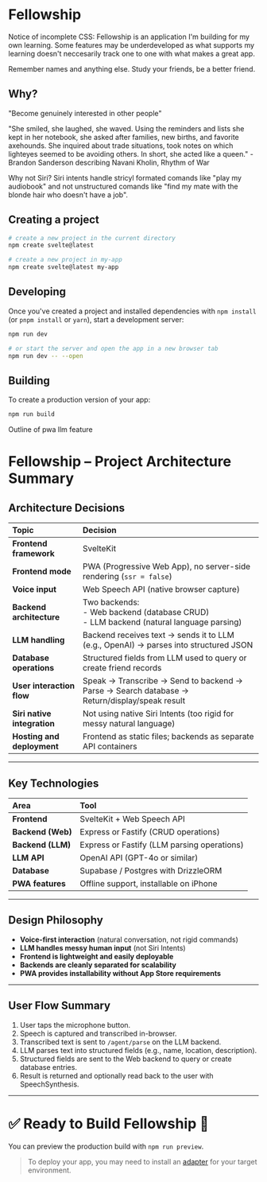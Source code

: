 # Fellowship

Notice of incomplete CSS: Fellowship is an application I'm building for my own learning. Some features may be underdeveloped as what supports my learning doesn't neccesarily track one to one with what makes a great app.

Remember names and anything else. Study your friends, be a better friend.

## Why?
"Become genuinely interested in other people"

"She smiled, she laughed, she waved. Using the reminders and lists she kept in her notebook, she asked after families, new births, and favorite axehounds. She inquired about trade situations, took notes on which lighteyes seemed to be avoiding others. In short, she acted like a queen." - Brandon Sanderson describing Navani Kholin, Rhythm of War

Why not Siri?
Siri intents handle stricyl formated comands like "play my audiobook" and not unstructured comands like "find my mate with the blonde hair who doesn't have a job".

## Creating a project

```bash
# create a new project in the current directory
npm create svelte@latest

# create a new project in my-app
npm create svelte@latest my-app
```

## Developing

Once you've created a project and installed dependencies with `npm install` (or `pnpm install` or `yarn`), start a development server:

```bash
npm run dev

# or start the server and open the app in a new browser tab
npm run dev -- --open
```

## Building

To create a production version of your app:

```bash
npm run build
```

Outline of pwa llm feature

# Fellowship – Project Architecture Summary

## Architecture Decisions

| Topic | Decision |
|:------|:---------|
| **Frontend framework** | SvelteKit |
| **Frontend mode** | PWA (Progressive Web App), no server-side rendering (`ssr = false`) |
| **Voice input** | Web Speech API (native browser capture) |
| **Backend architecture** | Two backends:<br>- Web backend (database CRUD)<br>- LLM backend (natural language parsing) |
| **LLM handling** | Backend receives text → sends it to LLM (e.g., OpenAI) → parses into structured JSON |
| **Database operations** | Structured fields from LLM used to query or create friend records |
| **User interaction flow** | Speak → Transcribe → Send to backend → Parse → Search database → Return/display/speak result |
| **Siri native integration** | Not using native Siri Intents (too rigid for messy natural language) |
| **Hosting and deployment** | Frontend as static files; backends as separate API containers |

---

## Key Technologies

| Area | Tool |
|:-----|:----|
| **Frontend** | SvelteKit + Web Speech API |
| **Backend (Web)** | Express or Fastify (CRUD operations) |
| **Backend (LLM)** | Express or Fastify (LLM parsing operations) |
| **LLM API** | OpenAI API (GPT-4o or similar) |
| **Database** | Supabase / Postgres with DrizzleORM |
| **PWA features** | Offline support, installable on iPhone |

---

## Design Philosophy

- **Voice-first interaction** (natural conversation, not rigid commands)
- **LLM handles messy human input** (not Siri Intents)
- **Frontend is lightweight and easily deployable**
- **Backends are cleanly separated for scalability**
- **PWA provides installability without App Store requirements**

---

## User Flow Summary

1. User taps the microphone button.
2. Speech is captured and transcribed in-browser.
3. Transcribed text is sent to `/agent/parse` on the LLM backend.
4. LLM parses text into structured fields (e.g., name, location, description).
5. Structured fields are sent to the Web backend to query or create database entries.
6. Result is returned and optionally read back to the user with SpeechSynthesis.

---

# ✅ Ready to Build Fellowship 🚀

You can preview the production build with `npm run preview`.

> To deploy your app, you may need to install an [adapter](https://kit.svelte.dev/docs/adapters) for your target environment.
